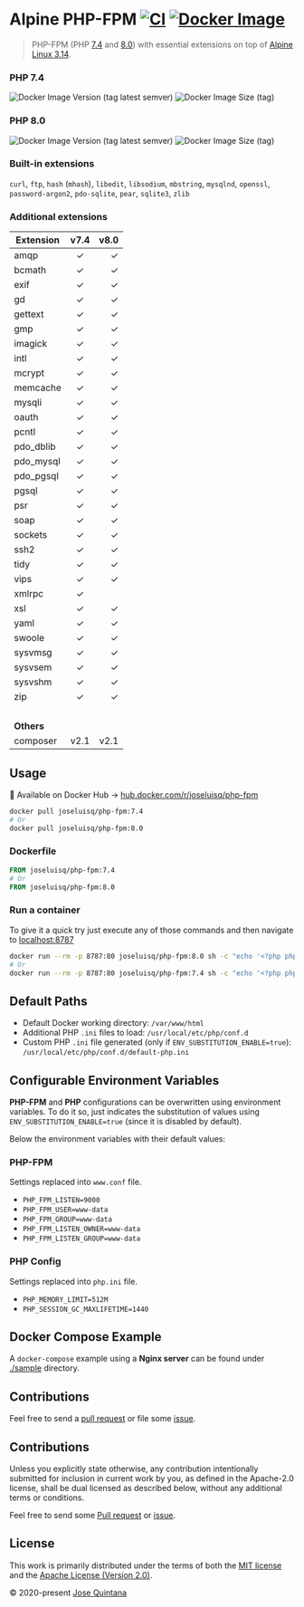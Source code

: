 # Alpine PHP-FPM [![CI](https://github.com/joseluisq/alpine-php-fpm/workflows/CI/badge.svg)](https://github.com/joseluisq/alpine-php-fpm/actions?query=workflow%3ACI) [![Docker Image](https://img.shields.io/docker/pulls/joseluisq/php-fpm.svg)](https://hub.docker.com/r/joseluisq/php-fpm/)

> PHP-FPM (PHP [7.4](https://www.php.net/ChangeLog-7.php#PHP_7_4) and [8.0](https://www.php.net/ChangeLog-8.php#PHP_8_0)) with essential extensions on top of [Alpine Linux 3.14](https://alpinelinux.org/).

### PHP 7.4

![Docker Image Version (tag latest semver)](https://img.shields.io/docker/v/joseluisq/php-fpm/7.4) ![Docker Image Size (tag)](https://img.shields.io/docker/image-size/joseluisq/php-fpm/7.4)

### PHP 8.0

![Docker Image Version (tag latest semver)](https://img.shields.io/docker/v/joseluisq/php-fpm/8.0) ![Docker Image Size (tag)](https://img.shields.io/docker/image-size/joseluisq/php-fpm/8.0)

### Built-in extensions

`curl`, `ftp`, `hash` (`mhash`), `libedit`, `libsodium`, `mbstring`, `mysqlnd`, `openssl`, `password-argon2`, `pdo-sqlite`, `pear`, `sqlite3`, `zlib`

### Additional extensions

| Extension  |  v7.4  |   v8.0 |
| ---------- | :----: | -----: |
| amqp       |   ✓    |      ✓ |
| bcmath     |   ✓    |      ✓ |
| exif       |   ✓    |      ✓ |
| gd         |   ✓    |      ✓ |
| gettext    |   ✓    |      ✓ |
| gmp        |   ✓    |      ✓ |
| imagick    |   ✓    |      ✓ |
| intl       |   ✓    |      ✓ |
| mcrypt     |   ✓    |      ✓ |
| memcache   |   ✓    |      ✓ |
| mysqli     |   ✓    |      ✓ |
| oauth      |   ✓    |      ✓ |
| pcntl      |   ✓    |      ✓ |
| pdo_dblib  |   ✓    |      ✓ |
| pdo_mysql  |   ✓    |      ✓ |
| pdo_pgsql  |   ✓    |      ✓ |
| pgsql      |   ✓    |      ✓ |
| psr        |   ✓    |      ✓ |
| soap       |   ✓    |      ✓ |
| sockets    |   ✓    |      ✓ |
| ssh2       |   ✓    |      ✓ |
| tidy       |   ✓    |      ✓ |
| vips       |   ✓    |      ✓ |
| xmlrpc     |   ✓    |        |
| xsl        |   ✓    |      ✓ |
| yaml       |   ✓    |      ✓ |
| swoole     |   ✓    |      ✓ |
| sysvmsg    |   ✓    |      ✓ |
| sysvsem    |   ✓    |      ✓ |
| sysvshm    |   ✓    |      ✓ |
| zip        |   ✓    |      ✓ |
| &nbsp;     | &nbsp; | &nbsp; |
| **Others** |        |        |
| composer   |  v2.1  |   v2.1 |

## Usage

🐳 Available on Docker Hub → [hub.docker.com/r/joseluisq/php-fpm](https://hub.docker.com/r/joseluisq/php-fpm/)

```sh
docker pull joseluisq/php-fpm:7.4
# Or
docker pull joseluisq/php-fpm:8.0
```

### Dockerfile

```Dockerfile
FROM joseluisq/php-fpm:7.4
# Or
FROM joseluisq/php-fpm:8.0
```

### Run a container

To give it a quick try just execute any of those commands and then navigate to [localhost:8787](http://localhost:8787)

```sh
docker run --rm -p 8787:80 joseluisq/php-fpm:8.0 sh -c "echo '<?php phpinfo();' > index.php; php -S [::]:80 -t ."
# Or
docker run --rm -p 8787:80 joseluisq/php-fpm:7.4 sh -c "echo '<?php phpinfo();' > index.php; php -S [::]:80 -t ."
```

## Default Paths

- Default Docker working directory: `/var/www/html`
- Additional PHP `.ini` files to load: `/usr/local/etc/php/conf.d`
- Custom PHP `.ini` file generated (only if `ENV_SUBSTITUTION_ENABLE=true`): `/usr/local/etc/php/conf.d/default-php.ini`

## Configurable Environment Variables

**PHP-FPM** and **PHP** configurations can be overwritten using environment variables.
To do it so, just indicates the substitution of values using `ENV_SUBSTITUTION_ENABLE=true` (since it is disabled by default).

Below the environment variables with their default values:

### PHP-FPM

Settings replaced into `www.conf` file.

- `PHP_FPM_LISTEN=9000`
- `PHP_FPM_USER=www-data`
- `PHP_FPM_GROUP=www-data`
- `PHP_FPM_LISTEN_OWNER=www-data`
- `PHP_FPM_LISTEN_GROUP=www-data`

### PHP Config

Settings replaced into `php.ini` file.

- `PHP_MEMORY_LIMIT=512M`
- `PHP_SESSION_GC_MAXLIFETIME=1440`

## Docker Compose Example

A `docker-compose` example using a **Nginx server** can be found under [./sample](./sample) directory.

## Contributions

Feel free to send a [pull request](https://github.com/joseluisq/alpine-php-fpm/pulls) or file some [issue](https://github.com/joseluisq/alpine-php-fpm/issues).


## Contributions

Unless you explicitly state otherwise, any contribution intentionally submitted for inclusion in current work by you, as defined in the Apache-2.0 license, shall be dual licensed as described below, without any additional terms or conditions.

Feel free to send some [Pull request](https://github.com/joseluisq/alpine-php-fpm/pulls) or [issue](https://github.com/joseluisq/alpine-php-fpm/issues).

## License

This work is primarily distributed under the terms of both the [MIT license](LICENSE-MIT) and the [Apache License (Version 2.0)](LICENSE-APACHE).

© 2020-present [Jose Quintana](https://git.io/joseluisq)
